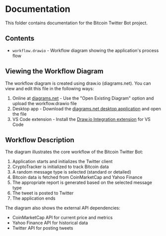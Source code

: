 # Documentation

This folder contains documentation for the Bitcoin Twitter Bot project.

## Contents

- `workflow.drawio` - Workflow diagram showing the application's process flow

## Viewing the Workflow Diagram

The workflow diagram is created using draw.io (diagrams.net). You can view and edit this file in the following ways:

1. Online at [diagrams.net](https://app.diagrams.net/) - Use the "Open Existing Diagram" option and upload the workflow.drawio file
2. Desktop app - Download the [diagrams.net desktop application](https://github.com/jgraph/drawio-desktop/releases) and open the file
3. VS Code extension - Install the [Draw.io Integration extension](https://marketplace.visualstudio.com/items?itemName=hediet.vscode-drawio) for VS Code

## Workflow Description

The diagram illustrates the core workflow of the Bitcoin Twitter Bot:

1. Application starts and initializes the Twitter client
2. CryptoTracker is initialized to track Bitcoin data
3. A random message type is selected (standard or detailed)
4. Bitcoin data is fetched from CoinMarketCap and Yahoo Finance
5. The appropriate report is generated based on the selected message type
6. The tweet is posted to Twitter
7. The application ends

The diagram also shows the external API dependencies:
- CoinMarketCap API for current price and metrics
- Yahoo Finance API for historical data
- Twitter API for posting tweets